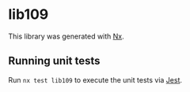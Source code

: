 # lib109

This library was generated with [Nx](https://nx.dev).

## Running unit tests

Run `nx test lib109` to execute the unit tests via [Jest](https://jestjs.io).
